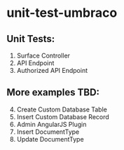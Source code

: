 # unit-test-umbraco

## Unit Tests:  
1. Surface Controller 
2. API Endpoint 
3. Authorized API Endpoint 

## More examples TBD:
4. Create Custom Database Table 
5. Insert Custom Database Record 
6. Admin AngularJS Plugin 
7. Insert DocumentType 
8. Update DocumentType  
